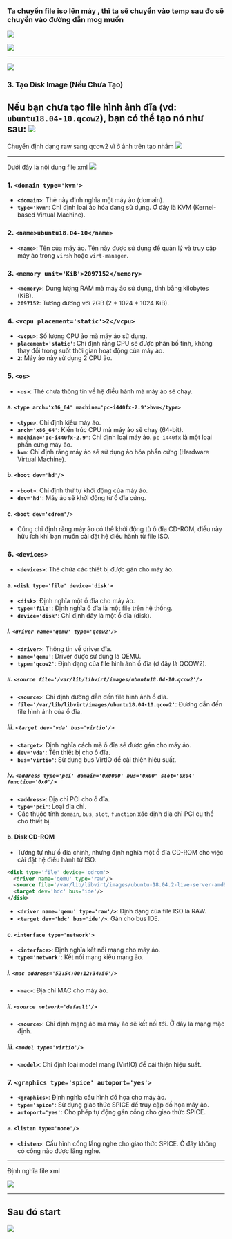 ### Ta chuyển file iso lên máy , thì ta sẽ chuyển vào temp sau đo sẽ chuyển vào đường dẫn mog muốn

![](https://img001.prntscr.com/file/img001/3b2GzduwR9SCsDx4p2d6wA.png)

![](https://img001.prntscr.com/file/img001/qZZF6BNMQEOk0QRU7sH_9A.png)

---
![](https://img001.prntscr.com/file/img001/JhWHGUYtTEK9ZLYMEn-6qg.png)


### 3. Tạo Disk Image (Nếu Chưa Tạo)

Nếu bạn chưa tạo file hình ảnh đĩa (vd: `ubuntu18.04-10.qcow2`), bạn có thể tạo nó như sau:
![](https://img001.prntscr.com/file/img001/OLt50slnRJGkF8nilL68xA.png)
---
Chuyển định dạng raw sang qcow2 vì ở ảnh trên tạo nhầm
![](https://img001.prntscr.com/file/img001/M-1DCeFQRhubLV_naVRlfQ.png)

---
Dưới đây là nội dung file xml
![](https://img001.prntscr.com/file/img001/WFpJlAMwRhyIalGmaLbSew.png)

### 1. `<domain type='kvm'>`
- **`<domain>`**: Thẻ này định nghĩa một máy ảo (domain).
- **`type='kvm'`**: Chỉ định loại ảo hóa đang sử dụng. Ở đây là KVM (Kernel-based Virtual Machine).

### 2. `<name>ubuntu18.04-10</name>`
- **`<name>`**: Tên của máy ảo. Tên này được sử dụng để quản lý và truy cập máy ảo trong `virsh` hoặc `virt-manager`.

### 3. `<memory unit='KiB'>2097152</memory>` 
- **`<memory>`**: Dung lượng RAM mà máy ảo sử dụng, tính bằng kilobytes (KiB). 
- **`2097152`**: Tương đương với 2GB (2 * 1024 * 1024 KiB).

### 4. `<vcpu placement='static'>2</vcpu>`
- **`<vcpu>`**: Số lượng CPU ảo mà máy ảo sử dụng.
- **`placement='static'`**: Chỉ định rằng CPU sẽ được phân bổ tĩnh, không thay đổi trong suốt thời gian hoạt động của máy ảo.
- **`2`**: Máy ảo này sử dụng 2 CPU ảo.

### 5. `<os>`
- **`<os>`**: Thẻ chứa thông tin về hệ điều hành mà máy ảo sẽ chạy.

#### a. `<type arch='x86_64' machine='pc-i440fx-2.9'>hvm</type>`
- **`<type>`**: Chỉ định kiểu máy ảo. 
- **`arch='x86_64'`**: Kiến trúc CPU mà máy ảo sẽ chạy (64-bit).
- **`machine='pc-i440fx-2.9'`**: Chỉ định loại máy ảo. `pc-i440fx` là một loại phần cứng máy ảo.
- **`hvm`**: Chỉ định rằng máy ảo sẽ sử dụng ảo hóa phần cứng (Hardware Virtual Machine).

#### b. `<boot dev='hd'/>`
- **`<boot>`**: Chỉ định thứ tự khởi động của máy ảo.
- **`dev='hd'`**: Máy ảo sẽ khởi động từ ổ đĩa cứng.

#### c. `<boot dev='cdrom'/>`
- Cũng chỉ định rằng máy ảo có thể khởi động từ ổ đĩa CD-ROM, điều này hữu ích khi bạn muốn cài đặt hệ điều hành từ file ISO.

### 6. `<devices>`
- **`<devices>`**: Thẻ chứa các thiết bị được gán cho máy ảo.

#### a. `<disk type='file' device='disk'>`
- **`<disk>`**: Định nghĩa một ổ đĩa cho máy ảo.
- **`type='file'`**: Định nghĩa ổ đĩa là một file trên hệ thống.
- **`device='disk'`**: Chỉ định đây là một ổ đĩa (disk).

##### i. `<driver name='qemu' type='qcow2'/>`
- **`<driver>`**: Thông tin về driver đĩa.
- **`name='qemu'`**: Driver được sử dụng là QEMU.
- **`type='qcow2'`**: Định dạng của file hình ảnh ổ đĩa (ở đây là QCOW2).

##### ii. `<source file='/var/lib/libvirt/images/ubuntu18.04-10.qcow2'/>`
- **`<source>`**: Chỉ định đường dẫn đến file hình ảnh ổ đĩa.
- **`file='/var/lib/libvirt/images/ubuntu18.04-10.qcow2'`**: Đường dẫn đến file hình ảnh của ổ đĩa.

##### iii. `<target dev='vda' bus='virtio'/>`
- **`<target>`**: Định nghĩa cách mà ổ đĩa sẽ được gán cho máy ảo.
- **`dev='vda'`**: Tên thiết bị cho ổ đĩa.
- **`bus='virtio'`**: Sử dụng bus VirtIO để cải thiện hiệu suất.

##### iv. `<address type='pci' domain='0x0000' bus='0x00' slot='0x04' function='0x0'/>`
- **`<address>`**: Địa chỉ PCI cho ổ đĩa.
- **`type='pci'`**: Loại địa chỉ.
- Các thuộc tính `domain`, `bus`, `slot`, `function` xác định địa chỉ PCI cụ thể cho thiết bị.

#### b. Disk CD-ROM
- Tương tự như ổ đĩa chính, nhưng định nghĩa một ổ đĩa CD-ROM cho việc cài đặt hệ điều hành từ ISO.

```xml
<disk type='file' device='cdrom'>
  <driver name='qemu' type='raw'/>
  <source file='/var/lib/libvirt/images/ubuntu-18.04.2-live-server-amd64.iso'/>
  <target dev='hdc' bus='ide'/>
</disk>
```
- **`<driver name='qemu' type='raw'/>`**: Định dạng của file ISO là RAW.
- **`<target dev='hdc' bus='ide'/>`**: Gán cho bus IDE.

#### c. `<interface type='network'>`
- **`<interface>`**: Định nghĩa kết nối mạng cho máy ảo.
- **`type='network'`**: Kết nối mạng kiểu mạng ảo.

##### i. `<mac address='52:54:00:12:34:56'/>`
- **`<mac>`**: Địa chỉ MAC cho máy ảo.

##### ii. `<source network='default'/>`
- **`<source>`**: Chỉ định mạng ảo mà máy ảo sẽ kết nối tới. Ở đây là mạng mặc định.

##### iii. `<model type='virtio'/>`
- **`<model>`**: Chỉ định loại model mạng (VirtIO) để cải thiện hiệu suất.

### 7. `<graphics type='spice' autoport='yes'>`
- **`<graphics>`**: Định nghĩa cấu hình đồ họa cho máy ảo.
- **`type='spice'`**: Sử dụng giao thức SPICE để truy cập đồ họa máy ảo.
- **`autoport='yes'`**: Cho phép tự động gán cổng cho giao thức SPICE.

#### a. `<listen type='none'/>`
- **`<listen>`**: Cấu hình cổng lắng nghe cho giao thức SPICE. Ở đây không có cổng nào được lắng nghe.

---

Định nghĩa file xml 

![](https://img001.prntscr.com/file/img001/8aLI3KI6Sh6b30q_KFRTVA.png)

---
## Sau đó start
![](https://img001.prntscr.com/file/img001/ASkijdCYTFWhMiyNbIaEPg.png)

